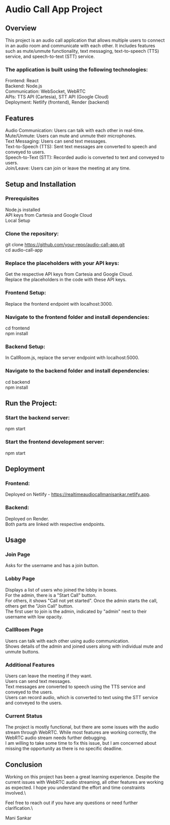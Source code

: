 # Audio Call App Project
## Overview
This project is an audio call application that allows multiple users to connect in an audio room and communicate with each other. It includes features such as mute/unmute functionality, text messaging, text-to-speech (TTS) service, and speech-to-text (STT) service. 

### The application is built using the following technologies:
Frontend: React \
Backend: Node.js \
Communication: WebSocket, WebRTC \
APIs: TTS API (Cartesia), STT API (Google Cloud) \
Deployment: Netlify (frontend), Render (backend) 

## Features
Audio Communication: Users can talk with each other in real-time. \
Mute/Unmute: Users can mute and unmute their microphones.\
Text Messaging: Users can send text messages.\
Text-to-Speech (TTS): Sent text messages are converted to speech and conveyed to users.\
Speech-to-Text (STT): Recorded audio is converted to text and conveyed to users.\
Join/Leave: Users can join or leave the meeting at any time.

## Setup and Installation
### Prerequisites
Node.js installed \
API keys from Cartesia and Google Cloud\
Local Setup
### Clone the repository:
git clone https://github.com/your-repo/audio-call-app.git \
cd audio-call-app 
### Replace the placeholders with your API keys:
Get the respective API keys from Cartesia and Google Cloud.\
Replace the placeholders in the code with these API keys.
### Frontend Setup:
Replace the frontend endpoint with localhost:3000.
### Navigate to the frontend folder and install dependencies:
cd frontend\
npm install
### Backend Setup:
In CallRoom.js, replace the server endpoint with localhost:5000.
### Navigate to the backend folder and install dependencies:
cd backend\
npm install
## Run the Project:
### Start the backend server:
npm start
### Start the frontend development server:
npm start
## Deployment

### Frontend: 
Deployed on Netlify - https://realtimeaudiocallmanisankar.netlify.app.
### Backend: 
Deployed on Render.\
Both parts are linked with respective endpoints.

## Usage
### Join Page
Asks for the username and has a join button.
### Lobby Page
Displays a list of users who joined the lobby in boxes.\
For the admin, there is a "Start Call" button.\
For others, it shows "Call not yet started". Once the admin starts the call, others get the "Join Call" button.\
The first user to join is the admin, indicated by "admin" next to their username with low opacity.
### CallRoom Page
Users can talk with each other using audio communication.\
Shows details of the admin and joined users along with individual mute and unmute buttons.
### Additional Features
Users can leave the meeting if they want.\
Users can send text messages.\
Text messages are converted to speech using the TTS service and conveyed to the users.\
Users can record audio, which is converted to text using the STT service and conveyed to the users.
### Current Status
The project is mostly functional, but there are some issues with the audio stream through WebRTC. While most features are working correctly, the WebRTC audio stream needs further debugging.\
I am willing to take some time to fix this issue, but I am concerned about missing the opportunity as there is no specific deadline.

## Conclusion
Working on this project has been a great learning experience. Despite the current issues with WebRTC audio streaming, all other features are working as expected. I hope you understand the effort and time constraints involved.\

Feel free to reach out if you have any questions or need further clarification.\

Mani Sankar
